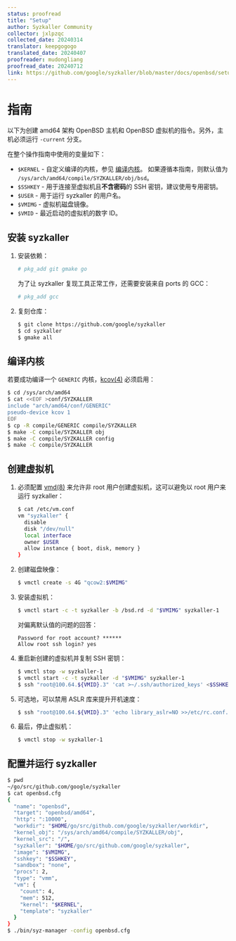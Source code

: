```yaml
---
status: proofread
title: "Setup"
author: Syzkaller Community
collector: jxlpzqc
collected_date: 20240314
translator: keepgogogo
translated_date: 20240407
proofreader: mudongliang
proofread_date: 20240712
link: https://github.com/google/syzkaller/blob/master/docs/openbsd/setup.md
---
```


# 指南

以下为创建 amd64 架构 OpenBSD 主机和 OpenBSD 虚拟机的指令。另外，主机必须运行 `-current` 分支。

在整个操作指南中使用的变量如下：

- `$KERNEL` - 自定义编译的内核，参见 [编译内核](#编译内核)。
              如果遵循本指南，则默认值为 `/sys/arch/amd64/compile/SYZKALLER/obj/bsd`。 
- `$SSHKEY` - 用于连接至虚拟机且**不含密码**的 SSH 密钥，建议使用专用密钥。
- `$USER`   - 用于运行 syzkaller 的用户名。
- `$VMIMG`  - 虚拟机磁盘镜像。
- `$VMID`   - 最近启动的虚拟机的数字 ID。

## 安装 syzkaller

1. 安装依赖：

   ```sh
   # pkg_add git gmake go
   ```

   为了让 syzkaller 复现工具正常工作，还需要安装来自 ports 的 GCC：

   ```sh
   # pkg_add gcc
   ```

2. 复刻仓库：

   ```sh
   $ git clone https://github.com/google/syzkaller
   $ cd syzkaller
   $ gmake all
   ```

## 编译内核

若要成功编译一个 `GENERIC` 内核，[kcov(4)](https://man.openbsd.org/kcov.4) 必须启用：

```sh
$ cd /sys/arch/amd64
$ cat <<EOF >conf/SYZKALLER
include "arch/amd64/conf/GENERIC"
pseudo-device kcov 1
EOF
$ cp -R compile/GENERIC compile/SYZKALLER
$ make -C compile/SYZKALLER obj
$ make -C compile/SYZKALLER config
$ make -C compile/SYZKALLER
```

## 创建虚拟机

1. 必须配置 [vmd(8)](https://man.openbsd.org/vmd.8) 来允许非 root 用户创建虚拟机，这可以避免以 root 用户来运行 syzkaller：

   ```sh
   $ cat /etc/vm.conf
   vm "syzkaller" {
     disable
     disk "/dev/null"
     local interface
     owner $USER
     allow instance { boot, disk, memory }
   }
   ```

2. 创建磁盘映像：

   ```sh
   $ vmctl create -s 4G "qcow2:$VMIMG"
   ```

3. 安装虚拟机：

   ```sh
   $ vmctl start -c -t syzkaller -b /bsd.rd -d "$VMIMG" syzkaller-1
   ```

   对偏离默认值的问题的回答：

   ```
   Password for root account? ******
   Allow root ssh login? yes
   ```

4. 重启新创建的虚拟机并复制 SSH 密钥：

   ```sh
   $ vmctl stop -w syzkaller-1
   $ vmctl start -c -t syzkaller -d "$VMIMG" syzkaller-1
   $ ssh "root@100.64.${VMID}.3" 'cat >~/.ssh/authorized_keys' <$SSHKEY.pub
   ```

5. 可选地，可以禁用 ASLR 库来提升开机速度：

   ```sh
   $ ssh "root@100.64.${VMID}.3" 'echo library_aslr=NO >>/etc/rc.conf.local'
   ```

6. 最后，停止虚拟机：

   ```sh
   $ vmctl stop -w syzkaller-1
   ```

## 配置并运行 syzkaller

```sh
$ pwd
~/go/src/github.com/google/syzkaller
$ cat openbsd.cfg
{
  "name": "openbsd",
  "target": "openbsd/amd64",
  "http": ":10000",
  "workdir": "$HOME/go/src/github.com/google/syzkaller/workdir",
  "kernel_obj": "/sys/arch/amd64/compile/SYZKALLER/obj",
  "kernel_src": "/",
  "syzkaller": "$HOME/go/src/github.com/google/syzkaller",
  "image": "$VMIMG",
  "sshkey": "$SSHKEY",
  "sandbox": "none",
  "procs": 2,
  "type": "vmm",
  "vm": {
    "count": 4,
    "mem": 512,
    "kernel": "$KERNEL",
    "template": "syzkaller"
  }
}
$ ./bin/syz-manager -config openbsd.cfg
```
